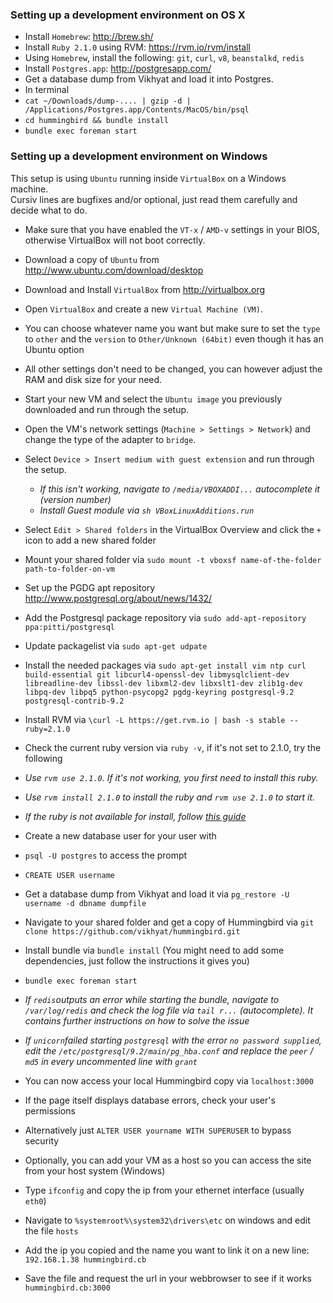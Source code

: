 ### Setting up a development environment on OS X

* Install `Homebrew`: http://brew.sh/
* Install `Ruby 2.1.0` using RVM: https://rvm.io/rvm/install
* Using `Homebrew`, install the following: `git`,  `curl`, `v8`, `beanstalkd`, `redis`
* Install `Postgres.app`: http://postgresapp.com/
* Get a database dump from Vikhyat and load it into Postgres.
* In terminal
 * `cat ~/Downloads/dump-.... | gzip -d | /Applications/Postgres.app/Contents/MacOS/bin/psql`
 * `cd hummingbird && bundle install`
 * `bundle exec foreman start`


### Setting up a development environment on Windows
This setup is using `Ubuntu` running inside `VirtualBox` on a Windows machine.  
Cursiv lines are bugfixes and/or optional, just read them carefully and decide what to do.

* Make sure that you have enabled the `VT-x` / `AMD-v` settings in your BIOS,  
 otherwise VirtualBox will not boot correctly.
* Download a copy of `Ubuntu` from http://www.ubuntu.com/download/desktop
* Download and Install `VirtualBox` from http://virtualbox.org
* Open `VirtualBox` and create a new `Virtual Machine (VM)`.
 * You can choose whatever name you want but make sure to set the `type` to `other` and the `version` to `Other/Unknown (64bit)` even though it has an Ubuntu option
 * All other settings don't need to be changed, you can however adjust the RAM and disk size for your need.
* Start your new VM and select the `Ubuntu image` you previously downloaded and run through the setup.
* Open the VM's network settings (`Machine > Settings > Network`) and change the type of the adapter to `bridge`.
* Select `Device > Insert medium with guest extension` and run through the setup.
	* *If this isn't working, navigate to `/media/VBOXADDI...` autocomplete it (version number)*
	* *Install Guest module via `sh VBoxLinuxAdditions.run`*
* Select `Edit > Shared folders` in the VirtualBox Overview and click the `+` icon to add a new shared folder
* Mount your shared folder via `sudo mount -t vboxsf name-of-the-folder path-to-folder-on-vm`
* Set up the PGDG apt repository http://www.postgresql.org/about/news/1432/
* Add the Postgresql package repository via `sudo add-apt-repository ppa:pitti/postgresql`
* Update packagelist via `sudo apt-get udpate`
* Install the needed packages via `sudo apt-get install vim ntp curl build-essential git libcurl4-openssl-dev libmysqlclient-dev libreadline-dev libssl-dev libxml2-dev libxslt1-dev zlib1g-dev libpq-dev libpq5 python-psycopg2 pgdg-keyring postgresql-9.2 postgresql-contrib-9.2`
* Install RVM via `\curl -L https://get.rvm.io | bash -s stable --ruby=2.1.0`
 * Check the current ruby version via `ruby -v`, if it's not set to 2.1.0, try the following
  * *Use `rvm use 2.1.0`. If it's not working, you first need to install this ruby.*
  * *Use `rvm install 2.1.0` to install the ruby and `rvm use 2.1.0` to start it.*
  * *If the ruby is not available for install, follow [this guide]( http://stackoverflow.com/questions/9056008/installed-ruby-1-9-3-with-rvm-but-command-line-doesnt-show-ruby-v/9056395#9056395)*
* Create a new database user for your user with
 * `psql -U postgres` to access the prompt
 * `CREATE USER username`
* Get a database dump from Vikhyat and load it via `pg_restore -U username -d dbname dumpfile`
* Navigate to your shared folder and get a copy of Hummingbird via `git clone https://github.com/vikhyat/hummingbird.git`
* Install bundle via `bundle install` (You might need to add some dependencies, just follow the instructions it gives you)
* `bundle exec foreman start`
 * *If `redis`outputs an error while starting the bundle, navigate to `/var/log/redis` and check the log file via `tail r...` (autocomplete). It contains further instructions on how to solve the issue*
 * *If `unicorn`failed starting `postgresql` with the error `no password supplied`, edit the `/etc/postgresql/9.2/main/pg_hba.conf` and replace the `peer` / `md5` in every uncommented line with `grant`*
* You can now access your local Hummingbird copy via `localhost:3000`
 * If the page itself displays database errors, check your user's permissions
 * Alternatively just `ALTER USER yourname WITH SUPERUSER` to bypass security

* Optionally, you can add your VM as a host so you can access the site from your host system (Windows)
 * Type `ifconfig` and copy the ip from your ethernet interface (usually `eth0`)
 * Navigate to `%systemroot%\system32\drivers\etc` on windows and edit the file `hosts`
 * Add the ip you copied and the name you want to link it on a new line: `192.168.1.38 hummingbird.cb`
 * Save the file and request the url in your webbrowser to see if it works `hummingbird.cb:3000`
